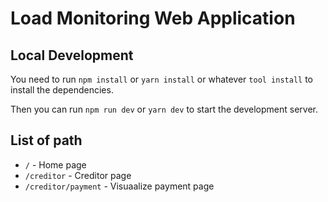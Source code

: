 # Load Monitoring Web Application

## Local Development

You need to run `npm install` or `yarn install` or whatever `tool install`
to install the dependencies.

Then you can run `npm run dev` or `yarn dev` to start the development server.

## List of path

- `/` - Home page
- `/creditor` - Creditor page
- `/creditor/payment` - Visuaalize payment page
